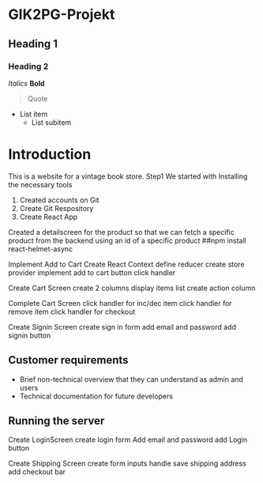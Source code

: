 # GIK2PG-Projekt
## Heading 1
### Heading 2
*Italics*
**Bold**
> Quote
* List item
  * List subitem

# Introduction
This is a website for a vintage book store.
Step1
We started with Installing the necessary tools
 1. Created accounts on Git 
 2. Create Git Respository
 3. Create React App 



 Created a detailscreen for the product so that we can fetch a specific product from the backend using an id of a specific product  ##npm install react-helmet-async

 Implement Add to Cart 
 Create React Context 
 define reducer 
 create store provider 
 implement add to cart  button click handler

  Create Cart Screen
  create 2 columns 
  display items list 
  create action column

  Complete Cart Screen
  click handler for inc/dec item
  click handler for remove item
  click handler for checkout

Create Signin Screen
create sign in form 
add email and password
add signin button

## Customer requirements
  * Brief non-technical overview that they can understand as admin and users
  * Technical documentation for future developers

## Running the server

Create LoginScreen
create login form
Add email and password
add Login button

Create Shipping Screen 
create form inputs 
handle save shipping address 
add checkout bar
